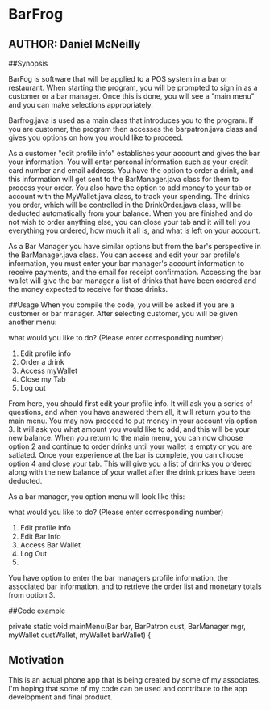 # BarFrog
## AUTHOR: Daniel McNeilly

##Synopsis

BarFog is software that will be applied to a POS system in a bar or restaurant.  When starting the program, you will be prompted to sign in as a customer or a bar manager.  Once this is done, you will see a "main menu" and you can make selections appropriately.  

Barfrog.java is used as a main class that introduces you to the program.  If you are customer, the program then accesses the barpatron.java class and gives you options on how you would like to proceed.

As a customer "edit profile info" establishes your account and gives the bar your information.  You will enter personal information such as your credit card number and email address.  You have the option to order a drink, and this information will get sent to the BarManager.java class for them to process your order.  You also have the option to add money to your tab or account with the MyWallet.java class, to track your spending.  The drinks you order, which will be controlled in the DrinkOrder.java class, will be deducted automatically from your balance.  When you are finished and do not wish to order anything else, you can close your tab and it will tell you everything you ordered, how much it all is, and what is left on your account.  

As a Bar Manager you have similar options but from the bar's perspective in the BarManager.java class. You can access and edit your bar profile's information, you must enter your bar manager's account information to receive payments, and the email for receipt confirmation. Accessing the bar wallet will give the bar manager a list of drinks that have been ordered and the money expected to receive for those drinks.

##Usage
When you compile the code, you will be asked if you are a customer or bar manager.  After selecting customer, you will be given another menu: 

what would you like to do? (Please enter corresponding number) 
1. Edit profile info 
2. Order a drink 
3. Access myWallet 
4. Close my Tab
5. Log out

From here, you should first edit your profile info.  It will ask you a series of questions, and when you have answered them all, it will return you to the main menu.  You may now proceed to put money in your account via option 3.  It will ask you what amount you would like to add, and this will be your new balance.  When you return to the main menu, you can now choose option 2 and continue to order drinks until your wallet is empty or you are satiated.  Once your experience at the bar is complete, you can choose option 4 and close your tab.  This will give you a list of drinks you ordered along with the new balance of your wallet after the drink prices have been deducted.

As a bar manager, you option menu will look like this:

what would you like to do? (Please enter corresponding number) 
1. Edit profile info 
2. Edit Bar Info 
3. Access Bar Wallet 
4. Log Out 
5. 
You have option to enter the bar managers profile information, the associated bar information, and to retrieve the order list and monetary totals from option 3.

##Code example

private static void mainMenu(Bar bar, BarPatron cust, BarManager mgr, myWallet custWallet, myWallet barWallet) {

## Motivation

This is an actual phone app that is being created by some of my associates.  I'm hoping that some of my code can be used and contribute to the app development and final product. 
